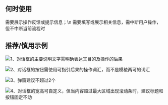 ## 何时使用

需要展示操作反馈或提示信息；\n 需要填写或展示相关信息，需中断用户操作，但不中断当前流程时

## 推荐/慎用示例

![1、对话框的主要说明文字需明确表达其目的及操作的后果](01)

![2、对话框的按钮需使用可指引后果的操作词汇，而不是模棱两可的词汇](02)

![3、弹窗建议不超过2个](03)

![4、对话框的宽高可自定义，但当内容超过最大区域出现滚动条时，建议标题和按钮固定不动](03)
